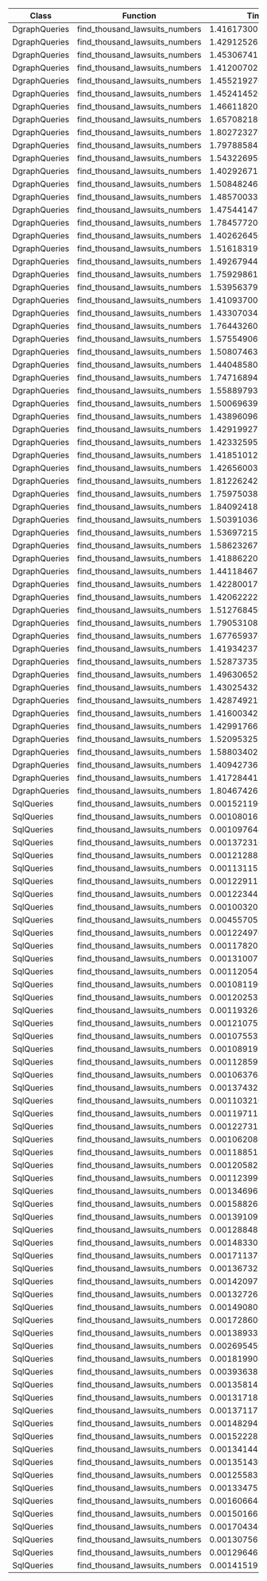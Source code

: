 | Class | Function | Time(s) |
|-|-|-|
| DgraphQueries | find_thousand_lawsuits_numbers | 1.4161730050000187 |
| DgraphQueries | find_thousand_lawsuits_numbers | 1.4291252689999965 |
| DgraphQueries | find_thousand_lawsuits_numbers | 1.4530674119996547 |
| DgraphQueries | find_thousand_lawsuits_numbers | 1.412007025001003 |
| DgraphQueries | find_thousand_lawsuits_numbers | 1.4552192760002072 |
| DgraphQueries | find_thousand_lawsuits_numbers | 1.4524145269988367 |
| DgraphQueries | find_thousand_lawsuits_numbers | 1.4661182010004268 |
| DgraphQueries | find_thousand_lawsuits_numbers | 1.657082186999105 |
| DgraphQueries | find_thousand_lawsuits_numbers | 1.8027232799995545 |
| DgraphQueries | find_thousand_lawsuits_numbers | 1.7978858429996762 |
| DgraphQueries | find_thousand_lawsuits_numbers | 1.543226956993749 |
| DgraphQueries | find_thousand_lawsuits_numbers | 1.40292671899806 |
| DgraphQueries | find_thousand_lawsuits_numbers | 1.5084824680016027 |
| DgraphQueries | find_thousand_lawsuits_numbers | 1.4857003310025902 |
| DgraphQueries | find_thousand_lawsuits_numbers | 1.4754414790004375 |
| DgraphQueries | find_thousand_lawsuits_numbers | 1.784577206002723 |
| DgraphQueries | find_thousand_lawsuits_numbers | 1.40262645099574 |
| DgraphQueries | find_thousand_lawsuits_numbers | 1.5161831900040852 |
| DgraphQueries | find_thousand_lawsuits_numbers | 1.4926794420025544 |
| DgraphQueries | find_thousand_lawsuits_numbers | 1.7592986129966448 |
| DgraphQueries | find_thousand_lawsuits_numbers | 1.5395637979963794 |
| DgraphQueries | find_thousand_lawsuits_numbers | 1.4109370060032234 |
| DgraphQueries | find_thousand_lawsuits_numbers | 1.4330703489977168 |
| DgraphQueries | find_thousand_lawsuits_numbers | 1.7644326010049554 |
| DgraphQueries | find_thousand_lawsuits_numbers | 1.575549069995759 |
| DgraphQueries | find_thousand_lawsuits_numbers | 1.50807463300589 |
| DgraphQueries | find_thousand_lawsuits_numbers | 1.4404858080015401 |
| DgraphQueries | find_thousand_lawsuits_numbers | 1.7471689419980976 |
| DgraphQueries | find_thousand_lawsuits_numbers | 1.558897935996356 |
| DgraphQueries | find_thousand_lawsuits_numbers | 1.5006963959967834 |
| DgraphQueries | find_thousand_lawsuits_numbers | 1.4389609630015912 |
| DgraphQueries | find_thousand_lawsuits_numbers | 1.429199277990847 |
| DgraphQueries | find_thousand_lawsuits_numbers | 1.4233259519969579 |
| DgraphQueries | find_thousand_lawsuits_numbers | 1.4185101299954113 |
| DgraphQueries | find_thousand_lawsuits_numbers | 1.426560032996349 |
| DgraphQueries | find_thousand_lawsuits_numbers | 1.8122624230018118 |
| DgraphQueries | find_thousand_lawsuits_numbers | 1.7597503879951546 |
| DgraphQueries | find_thousand_lawsuits_numbers | 1.8409241829940584 |
| DgraphQueries | find_thousand_lawsuits_numbers | 1.503910364001058 |
| DgraphQueries | find_thousand_lawsuits_numbers | 1.5369721580063924 |
| DgraphQueries | find_thousand_lawsuits_numbers | 1.5862326710048364 |
| DgraphQueries | find_thousand_lawsuits_numbers | 1.418862202001037 |
| DgraphQueries | find_thousand_lawsuits_numbers | 1.4411846779985353 |
| DgraphQueries | find_thousand_lawsuits_numbers | 1.4228001799929189 |
| DgraphQueries | find_thousand_lawsuits_numbers | 1.4206222299981164 |
| DgraphQueries | find_thousand_lawsuits_numbers | 1.5127684500039322 |
| DgraphQueries | find_thousand_lawsuits_numbers | 1.790531083010137 |
| DgraphQueries | find_thousand_lawsuits_numbers | 1.6776593760005198 |
| DgraphQueries | find_thousand_lawsuits_numbers | 1.419342378998408 |
| DgraphQueries | find_thousand_lawsuits_numbers | 1.5287373590108473 |
| DgraphQueries | find_thousand_lawsuits_numbers | 1.4963065280026058 |
| DgraphQueries | find_thousand_lawsuits_numbers | 1.4302543270023307 |
| DgraphQueries | find_thousand_lawsuits_numbers | 1.4287492190051125 |
| DgraphQueries | find_thousand_lawsuits_numbers | 1.4160034259984968 |
| DgraphQueries | find_thousand_lawsuits_numbers | 1.4299176610074937 |
| DgraphQueries | find_thousand_lawsuits_numbers | 1.5209532570006559 |
| DgraphQueries | find_thousand_lawsuits_numbers | 1.5880340279982192 |
| DgraphQueries | find_thousand_lawsuits_numbers | 1.4094273619994055 |
| DgraphQueries | find_thousand_lawsuits_numbers | 1.417284417009796 |
| DgraphQueries | find_thousand_lawsuits_numbers | 1.8046742629958317 |
| SqlQueries | find_thousand_lawsuits_numbers | 0.0015211909922072664 |
| SqlQueries | find_thousand_lawsuits_numbers | 0.001080167989130132 |
| SqlQueries | find_thousand_lawsuits_numbers | 0.001097644999390468 |
| SqlQueries | find_thousand_lawsuits_numbers | 0.0013723169977311045 |
| SqlQueries | find_thousand_lawsuits_numbers | 0.0012128880043746904 |
| SqlQueries | find_thousand_lawsuits_numbers | 0.0011311559937894344 |
| SqlQueries | find_thousand_lawsuits_numbers | 0.001229111003340222 |
| SqlQueries | find_thousand_lawsuits_numbers | 0.0012234419991727918 |
| SqlQueries | find_thousand_lawsuits_numbers | 0.001003202996798791 |
| SqlQueries | find_thousand_lawsuits_numbers | 0.004557052001473494 |
| SqlQueries | find_thousand_lawsuits_numbers | 0.0012249700084794313 |
| SqlQueries | find_thousand_lawsuits_numbers | 0.001178209000499919 |
| SqlQueries | find_thousand_lawsuits_numbers | 0.0013100729993311688 |
| SqlQueries | find_thousand_lawsuits_numbers | 0.001120547007303685 |
| SqlQueries | find_thousand_lawsuits_numbers | 0.001081190988770686 |
| SqlQueries | find_thousand_lawsuits_numbers | 0.0012025379983242601 |
| SqlQueries | find_thousand_lawsuits_numbers | 0.0011932600027648732 |
| SqlQueries | find_thousand_lawsuits_numbers | 0.0012107579968869686 |
| SqlQueries | find_thousand_lawsuits_numbers | 0.0010755339899333194 |
| SqlQueries | find_thousand_lawsuits_numbers | 0.0010891929996432737 |
| SqlQueries | find_thousand_lawsuits_numbers | 0.0011285939981462434 |
| SqlQueries | find_thousand_lawsuits_numbers | 0.0010637649975251406 |
| SqlQueries | find_thousand_lawsuits_numbers | 0.0013743279996560887 |
| SqlQueries | find_thousand_lawsuits_numbers | 0.001103210001019761 |
| SqlQueries | find_thousand_lawsuits_numbers | 0.0011971180065302178 |
| SqlQueries | find_thousand_lawsuits_numbers | 0.0012273130123503506 |
| SqlQueries | find_thousand_lawsuits_numbers | 0.001062086012098007 |
| SqlQueries | find_thousand_lawsuits_numbers | 0.0011885130079463124 |
| SqlQueries | find_thousand_lawsuits_numbers | 0.001205823995405808 |
| SqlQueries | find_thousand_lawsuits_numbers | 0.0011239900049986318 |
| SqlQueries | find_thousand_lawsuits_numbers | 0.0013469629993778653 |
| SqlQueries | find_thousand_lawsuits_numbers | 0.001588266997714527 |
| SqlQueries | find_thousand_lawsuits_numbers | 0.0013910920024500228 |
| SqlQueries | find_thousand_lawsuits_numbers | 0.0012884870011475869 |
| SqlQueries | find_thousand_lawsuits_numbers | 0.0014833070017630234 |
| SqlQueries | find_thousand_lawsuits_numbers | 0.001711376004095655 |
| SqlQueries | find_thousand_lawsuits_numbers | 0.0013673259963979945 |
| SqlQueries | find_thousand_lawsuits_numbers | 0.0014209770015440881 |
| SqlQueries | find_thousand_lawsuits_numbers | 0.00132726899755653 |
| SqlQueries | find_thousand_lawsuits_numbers | 0.001490800001192838 |
| SqlQueries | find_thousand_lawsuits_numbers | 0.0017286009970121086 |
| SqlQueries | find_thousand_lawsuits_numbers | 0.001389331002428662 |
| SqlQueries | find_thousand_lawsuits_numbers | 0.002695450995815918 |
| SqlQueries | find_thousand_lawsuits_numbers | 0.00181990499550011 |
| SqlQueries | find_thousand_lawsuits_numbers | 0.003936385997803882 |
| SqlQueries | find_thousand_lawsuits_numbers | 0.001358143003017176 |
| SqlQueries | find_thousand_lawsuits_numbers | 0.0013171850005164742 |
| SqlQueries | find_thousand_lawsuits_numbers | 0.0013711710053030401 |
| SqlQueries | find_thousand_lawsuits_numbers | 0.0014829490028205328 |
| SqlQueries | find_thousand_lawsuits_numbers | 0.001522285005194135 |
| SqlQueries | find_thousand_lawsuits_numbers | 0.001341442999546416 |
| SqlQueries | find_thousand_lawsuits_numbers | 0.0013514309994206997 |
| SqlQueries | find_thousand_lawsuits_numbers | 0.001255839000805281 |
| SqlQueries | find_thousand_lawsuits_numbers | 0.0013347579988476355 |
| SqlQueries | find_thousand_lawsuits_numbers | 0.0016066440002759919 |
| SqlQueries | find_thousand_lawsuits_numbers | 0.001501667000411544 |
| SqlQueries | find_thousand_lawsuits_numbers | 0.0017043400002876297 |
| SqlQueries | find_thousand_lawsuits_numbers | 0.0013075610004307237 |
| SqlQueries | find_thousand_lawsuits_numbers | 0.001296467000429402 |
| SqlQueries | find_thousand_lawsuits_numbers | 0.0014151939994917484 |